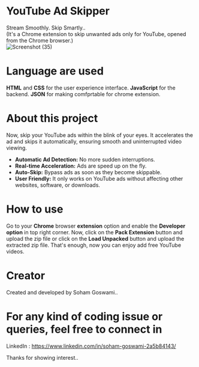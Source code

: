 # YouTube Ad Skipper
Stream Smoothly. Skip Smartly..  
(It's a Chrome extension to skip unwanted ads only for YouTube, opened from the Chrome browser.)  
![Screenshot (35)](https://github.com/user-attachments/assets/6907b4d7-7713-4e84-a2d3-81f8014295bd)  

# Language are used
<strong>HTML</strong> and <strong>CSS</strong> for the user experience interface.
<strong>JavaScript</strong> for the backend.
<strong>JSON</strong> for making comfprtable for chrome extension.  

# About this project
Now, skip your YouTube ads within the blink of your eyes. It accelerates the ad and skips it automatically, ensuring smooth and uninterrupted video viewing.  
<ul>
  <li><b>Automatic Ad Detection:</b> No more sudden interruptions.</li>
  <li><b>Real-time Acceleration:</b> Ads are speed up on the fly.</li>
  <li><b>Auto-Skip:</b> Bypass ads as soon as they become skippable.</li>
  <li><b>User Friendly:</b> It only works on YouTube ads without affecting other websites, software, or downloads.</li>
</ul>
  
# How to use
Go to your <strong>Chrome</strong> browser <strong>extension</strong> option and enable the <strong>Developer option</strong> in top right corner. Now, click on the <strong>Pack Extension</strong> button and upload the zip file or click on the <strong>Load Unpacked</strong> button and upload the extracted zip file. That's enough, now you can enjoy add free YouTube videos.

# Creator
Created and developed by Soham Goswami..

# For any kind of coding issue or queries, feel free to connect in
LinkedIn : https://www.linkedin.com/in/soham-goswami-2a5b84143/

Thanks for showing interest..
